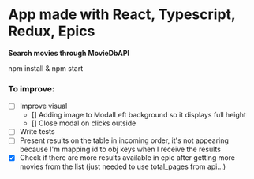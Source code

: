 
# App made with React, Typescript, Redux, Epics

**Search movies through MovieDbAPI**

npm install & npm start

### To improve:
 - [ ] Improve visual 
    - [] Adding image to ModalLeft background so it displays full height
    - [] Close modal on clicks outside    
 - [ ] Write tests
 - [ ] Present results on the table in incoming order, it's not appearing because I'm mapping id to obj keys when I receive the results
 - [x] Check if there are more results available in epic after getting more movies from the list (just needed to use total_pages from api...)